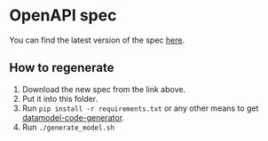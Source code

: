 # OpenAPI spec

You can find the latest version of the spec [here](https://developer.affinity.co/).

## How to regenerate

1. Download the new spec from the link above.
2. Put it into this folder.
3. Run `pip install -r requirements.txt` or any other means to get [datamodel-code-generator](https://pypi.org/project/datamodel-code-generator/).
4. Run `./generate_model.sh`